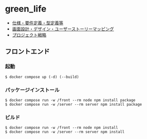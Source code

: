 # green_life

- [仕様・要件定義・型定義等](https://sjpy-xx-1007.gitbook.io/greenlife/)
- [画面設計・デザイン・ユーザーストーリーマッピング](https://www.figma.com/file/dyshywesoPWvZNwD3rfHxm/green-Life?node-id=19%3A329)
- [プロジェクト戦略](https://startdash.sony-startup-acceleration-program.com/app/projects/24963)

## フロントエンド

### 起動
```
$ docker compose up (-d) (--build)
```

### パッケージインストール
```
$ docker compose run -w /front --rm node npm install package
$ docker compose run -w /server --rm server npm install package
```

### ビルド
```
$ docker compose run -w /front --rm node npm install
$ docker compose run -w /server --rm server npm install
```